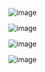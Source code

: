 
![image](https://github.com/SachithShilshan/Power-Bi-Dashboards/assets/91172509/57a2bcf1-d13c-4c03-aa2a-0b80652e66b4)

![image](https://github.com/SachithShilshan/Power-Bi-Dashboards/assets/91172509/265c7fa9-cb34-4ac9-8475-86a7029c81b6)

![image](https://github.com/SachithShilshan/Power-Bi-Dashboards/assets/91172509/ea30ca6e-c1f4-4d7e-94fb-c9e881ff0ea7)

![image](https://github.com/SachithShilshan/Power-Bi-Dashboards/assets/91172509/030852c3-14f8-4524-9047-958a0086c49e)

